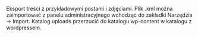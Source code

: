 Eksport treści z przykładowymi postami i zdjęciami. 
Plik .xml można zaimportować z panelu administracyjnego wchodząc do zakładki Narzędzia -> Import.
Katalog uploads przerzucić do katalogu wp-content w katalogu z wordpressem.

